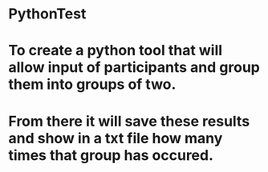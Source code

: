 # PythonTest
# To create a python tool that will allow input of participants and group them into groups of two. 
# From there it will save these results and show in a txt file how many times that group has occured.
